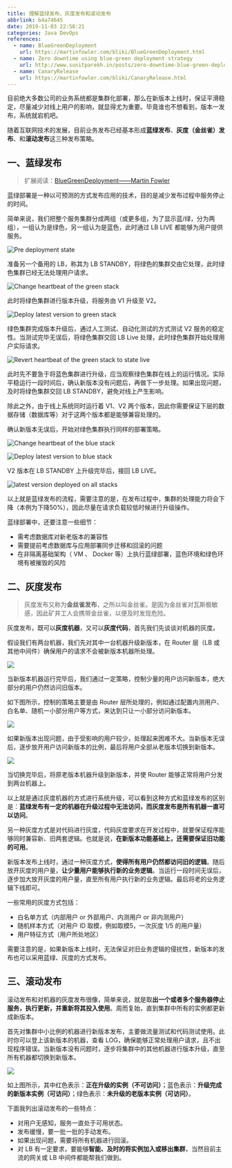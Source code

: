 ```yaml
---
title: 理解蓝绿发布、灰度发布和滚动发布
abbrlink: b4a74645
date: 2019-11-03 22:58:21
categories: Java DevOps
references:
  - name: BlueGreenDeployment
    url: https://martinfowler.com/bliki/BlueGreenDeployment.html
  - name: Zero downtime using blue-green deployment strategy
    url: http://www.sunitparekh.in/posts/zero-downtime-blue-green-deployment
  - name: CanaryRelease
    url: https://martinfowler.com/bliki/CanaryRelease.html
---
```


目前绝大多数公司的业务系统都是集群化部署，那么在新版本上线时，保证平滑稳定，尽量减少对线上用户的影响，就显得尤为重要。毕竟谁也不想看到，版本一发布，系统就宕机吧。

随着互联网技术的发展，目前业务发布已经基本形成**蓝绿发布**、**灰度（金丝雀）发布**、和**滚动发布**这三种发布策略。

## 一、蓝绿发布

>扩展阅读：[BlueGreenDeployment——Martin Fowler](https://martinfowler.com/bliki/BlueGreenDeployment.html)

蓝绿部署是一种以可预测的方式发布应用的技术，目的是减少发布过程中服务停止的时间。

简单来说，我们把整个服务集群分成两组（或更多组，为了显示蓝/绿，分为两组），一组认为是绿色，另一组认为是蓝色，此时通过 LB LIVE 都能够为用户提供服务。

![Pre deployment state](https://cdn.jsdelivr.net/gh/jitwxs/cdn/blog/posts/201911/20191103231738671.svg)

准备另一个备用的 LB，称其为 LB STANDBY，将绿色的集群交由它处理，此时绿色集群已经无法处理用户请求。

![Change heartbeat of the green stack](https://cdn.jsdelivr.net/gh/jitwxs/cdn/blog/posts/201911/20191103232121135.svg)

此时将绿色集群进行版本升级，将服务由 V1 升级至 V2。

![Deploy latest version to green stack](https://cdn.jsdelivr.net/gh/jitwxs/cdn/blog/posts/201911/20191103232402860.svg)

绿色集群完成版本升级后，通过人工测试、自动化测试的方式测试 V2 服务的稳定性。当测试完毕无误后，将绿色集群交回 LB Live 处理，此时绿色集群开始处理用户实际请求。

![Revert heartbeat of the green stack to state live](https://cdn.jsdelivr.net/gh/jitwxs/cdn/blog/posts/201911/20191103232759762.svg)

此时先不要急于将蓝色集群进行升级，应当观察绿色集群在线上的运行情况。实际平稳运行一段时间后，确认新版本没有问题后，再做下一步处理。如果出现问题，及时将绿色集群交回 LB STANDBY，避免对线上产生影响。

除此之外，由于线上系统同时运行着 V1、V2 两个版本，因此你需要保证下层的数据存储（数据库等）对于这两个版本都是能够兼容处理的。

确认新版本无误后，开始对绿色集群执行同样的部署策略。

![Change heartbeat of the blue stack](https://cdn.jsdelivr.net/gh/jitwxs/cdn/blog/posts/201911/20191103233220715.svg)

![Deploy latest version to blue stack](https://cdn.jsdelivr.net/gh/jitwxs/cdn/blog/posts/201911/20191103233313740.svg)

V2 版本在 LB STANDBY 上升级完毕后，接回 LB LIVE。

![latest version deployed on all stacks](https://cdn.jsdelivr.net/gh/jitwxs/cdn/blog/posts/201911/20191103233437672.svg)

以上就是蓝绿发布的流程，需要注意的是，在发布过程中，集群的处理能力将会下降（本例为下降50%），因此尽量在请求负载较低时候进行升级操作。

蓝绿部署中，还要注意一些细节：

- 需考虑数据库对新老版本的兼容性
- 需要提前考虑数据库与应用部署同步迁移和回滚的问题
- 在非隔离基础架构（ VM 、 Docker 等）上执行蓝绿部署，蓝色环境和绿色环境有被摧毁的风险

## 二、灰度发布

>灰度发布又称为**金丝雀发布**，之所以叫金丝雀。是因为金丝雀对瓦斯极敏感，因此矿井工人会携带金丝雀，以便及时发现危险。

灰度发布，既可以**灰度机器**，又可以**灰度代码**，首先我们先谈谈对机器的灰度。

假设我们有两台机器，我们先对其中一台机器升级新版本，在 Router 层（LB 或其他中间件）确保用户的请求不会被新版本机器所处理。

![](https://cdn.jsdelivr.net/gh/jitwxs/cdn/blog/posts/201911/20191103235552465.png)

当新版本机器运行完毕后，我们通过一定策略，控制少量的用户访问新版本，绝大部分的用户仍然访问旧版本。

如下图所示，控制的策略主要是由 Router 层所处理的，例如通过配置内测用户、白名单、随机一小部分用户等方式，来达到只让一小部分访问新版本。

![](https://cdn.jsdelivr.net/gh/jitwxs/cdn/blog/posts/201911/20191103235601839.png)

如果新版本出现问题，由于受影响的用户较少，处理起来困难不大。当新版本无误后，逐步放开用户访问新版本的比例，最后将用户全部从老版本切换到新版本。

![](https://cdn.jsdelivr.net/gh/jitwxs/cdn/blog/posts/201911/20191103235610201.png)

当切换完毕后，将原老版本机器升级到新版本，并使 Router 能够正常将用户分发到两台机器上。

以上就是通过灰度机器的方式进行系统升级，可以看到这种方式和蓝绿发布的区别是：**蓝绿发布有一定的机器在升级过程中无法访问，而灰度发布是所有机器一直可以访问**。

另一种灰度方式是对代码进行灰度，代码灰度要求在开发过程中，就要保证程序能够同时兼容新、旧两套逻辑。也就是说，**在新版本功能基础上，还需要保证旧功能的可用**。

新版本发布上线时，通过一种灰度方式，**使得所有用户仍然都访问旧的逻辑**。随后放开灰度的用户量，**让少量用户能够执行新的业务逻辑**。当运行一段时间无误后，逐步加大放开灰度的用户量，直至所有用户执行新的业务逻辑。最后将老的业务逻辑下线即可。

一些常用的灰度方式包括：

- 白名单方式（内部用户 or 外部用户、内测用户 or 非内测用户）
- 随机样本方式（对用户 ID 取模，例如取模5，一次灰度 1/5 的用户量）
- 用户特征方式（用户所处地区）

需要注意的是，如果新版本上线时，无法保证对旧业务逻辑的侵扰性，新版本的发布也可以采用蓝绿、灰度的方式发布。

## 三、滚动发布

滚动发布和对机器的灰度发布很像，简单来说，就是取**出一个或者多个服务器停止服务，执行更新，并重新将其投入使用**。周而复始，直到集群中所有的实例都更新成新版本。

首先对集群中小比例的机器进行新版本发布，主要做流量测试和代码测试使用。此时你可以登上该新版本的机器，查看 LOG，确保能够正常处理用户请求，且不出现程序错误。当新版本没有问题时，逐步将集群中的其他机器进行版本升级，直至所有机器都切换到新版本。

![](https://cdn.jsdelivr.net/gh/jitwxs/cdn/blog/posts/201905/20190527084329837.png)

如上图所示，其中红色表示：**正在升级的实例（不可访问）**；蓝色表示：**升级完成的新版本实例（可访问）**；绿色表示：**未升级的老版本实例（可访问）**。

下面我列出滚动发布的一些特点：

- 对用户无感知，服务一直处于可用状态。
- 发布缓慢，要一批一批的手动发布。
- 如果出现问题，需要将所有机器进行回滚。
- 对 LB 有一定要求，要能够**智能、及时的将实例加入或移出集群**，当然目前主流的网关或 LB 中间件都能帮我们做到。

